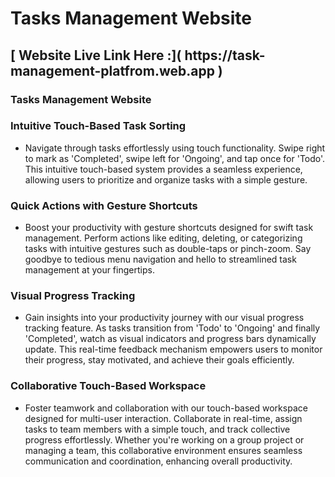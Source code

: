 # Tasks Management Website

<h2>[ Website Live Link Here :]( https://task-management-platfrom.web.app )</h2>

<h3>Tasks Management Website </h3>

<h3>Intuitive Touch-Based Task Sorting</h3>

-  Navigate through tasks effortlessly using touch functionality. Swipe right to mark as 'Completed', swipe left for 'Ongoing', and tap once for 'Todo'. This intuitive touch-based system provides a seamless experience, allowing users to prioritize and organize tasks with a simple gesture.
  
<h3>Quick Actions with Gesture Shortcuts</h3>

-  Boost your productivity with gesture shortcuts designed for swift task management. Perform actions like editing, deleting, or categorizing tasks with intuitive gestures such as double-taps or pinch-zoom. Say goodbye to tedious menu navigation and hello to streamlined task management at your fingertips.
  
<h3>Visual Progress Tracking</h3>

-  Gain insights into your productivity journey with our visual progress tracking feature. As tasks transition from 'Todo' to 'Ongoing' and finally 'Completed', watch as visual indicators and progress bars dynamically update. This real-time feedback mechanism empowers users to monitor their progress, stay motivated, and achieve their goals efficiently.
  
<h3> Collaborative Touch-Based Workspace</h3>

-  Foster teamwork and collaboration with our touch-based workspace designed for multi-user interaction. Collaborate in real-time, assign tasks to team members with a simple touch, and track collective progress effortlessly. Whether you're working on a group project or managing a team, this collaborative environment ensures seamless communication and coordination, enhancing overall productivity.


